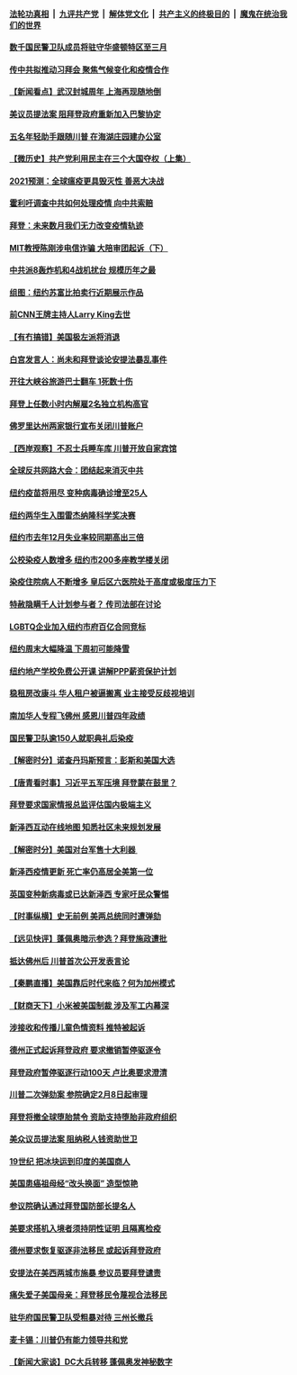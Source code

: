 

####  [法轮功真相](../../../../basic/blob/master/README.md?t=01241101) &nbsp;|&nbsp; [九评共产党](../../../../9ping.md/blob/master/README.md?t=01241101) &nbsp;|&nbsp; [解体党文化](../../../../jtdwh.md/blob/master/README.md?t=01241101)  &nbsp;|&nbsp; [共产主义的终极目的](../../../../gczydzjmd.md/blob/master/README.md?t=01241101) &nbsp;|&nbsp; [魔鬼在统治我们的世界](../../../../mgztzwmdsj.md/blob/master/README.md?t=01241101) 

#### [数千国民警卫队成员将驻守华盛顿特区至三月](../pages/nsc412/n12708083.md?t=01241101) 

#### [传中共拟推动习拜会 聚焦气候变化和疫情合作](../pages/nsc412/n12707992.md?t=01241101) 

#### [【新闻看点】武汉封城周年 上海再现随地倒](../pages/nsc412/n12708082.md?t=01241101) 

#### [美议员提法案 阻拜登政府重新加入巴黎协定](../pages/nsc412/n12708026.md?t=01241101) 

#### [五名年轻助手跟随川普 在海湖庄园建办公室](../pages/nsc412/n12707793.md?t=01241101) 

#### [【微历史】共产党利用民主在三个大国夺权（上集）](../pages/nsc412/n12707756.md?t=01241101) 

#### [2021预测：全球瘟疫更具毁灭性 善恶大决战](../pages/nsc412/n12706868.md?t=01241101) 

#### [霍利吁调查中共如何处理疫情 向中共索赔](../pages/nsc412/n12707880.md?t=01241101) 

#### [拜登：未来数月我们无力改变疫情轨迹](../pages/nsc412/n12707713.md?t=01241101) 

#### [MIT教授陈刚涉电信诈骗 大陪审团起诉（下）](../pages/nsc412/n12706796.md?t=01241101) 

#### [中共派8轰炸机和4战机扰台 规模历年之最](../pages/nsc412/n12707554.md?t=01241101) 

#### [组图：纽约苏富比拍卖行近期展示作品](../pages/nsc412/n12707265.md?t=01241101) 

#### [前CNN王牌主持人Larry King去世](../pages/nsc412/n12707515.md?t=01241101) 

#### [【有冇搞错】美国极左派将消退](../pages/nsc412/n12706219.md?t=01241101) 

#### [白宫发言人：尚未和拜登谈论安提法暴乱事件](../pages/nsc412/n12707405.md?t=01241101) 

#### [开往大峡谷旅游巴士翻车 1死数十伤](../pages/nsc412/n12707336.md?t=01241101) 

#### [拜登上任数小时内解雇2名独立机构高官](../pages/nsc412/n12707121.md?t=01241101) 

#### [佛罗里达州两家银行宣布关闭川普账户](../pages/nsc412/n12707026.md?t=01241101) 

#### [【西岸观察】不忍士兵睡车库 川普开放自家宾馆](../pages/nsc412/n12706824.md?t=01241101) 

#### [全球反共网路大会：团结起来消灭中共](../pages/nsc412/n12706859.md?t=01241101) 

#### [纽约疫苗将用尽 变种病毒确诊增至25人](../pages/nsc412/n12706876.md?t=01241101) 

#### [纽约两华生入围雷杰纳隆科学奖决赛](../pages/nsc412/n12706772.md?t=01241101) 

#### [纽约市去年12月失业率较同期高出三倍](../pages/nsc412/n12706766.md?t=01241101) 

#### [公校染疫人数增多 纽约市200多座教学楼关闭](../pages/nsc412/n12706873.md?t=01241101) 

#### [染疫住院病人不断增多 皇后区六医院处于高度或极度压力下](../pages/nsc412/n12706879.md?t=01241101) 

#### [特赦隐瞒千人计划参与者？ 传司法部在讨论](../pages/nsc412/n12706822.md?t=01241101) 

#### [LGBTQ企业加入纽约市府百亿合同竞标](../pages/nsc412/n12706769.md?t=01241101) 

#### [纽约周末大幅降温 下周初可能降雪](../pages/nsc412/n12706857.md?t=01241101) 

#### [纽约地产学校免费公开课  讲解PPP薪资保护计划](../pages/nsc412/n12706853.md?t=01241101) 

#### [稳租房改康斗 华人租户被逼搬离 业主接受反歧视培训](../pages/nsc412/n12706870.md?t=01241101) 

#### [南加华人专程飞佛州 感恩川普四年政绩](../pages/nsc412/n12706784.md?t=01241101) 

#### [国民警卫队逾150人就职典礼后染疫](../pages/nsc412/n12706684.md?t=01241101) 

#### [【解密时分】诺查丹玛斯预言：彭斯和美国大选](../pages/nsc412/n12706624.md?t=01241101) 

#### [【唐青看时事】习近平五军压境 拜登蒙在鼓里？](../pages/nsc412/n12706720.md?t=01241101) 

#### [拜登要求国家情报总监评估国内极端主义](../pages/nsc412/n12706650.md?t=01241101) 

#### [新泽西互动在线地图 知悉社区未来规划发展](../pages/nsc412/n12706732.md?t=01241101) 

#### [【解密时分】美国对台军售十大利器 ](../pages/nsc412/n12706580.md?t=01241101) 

#### [新泽西疫情更新  死亡率仍高居全美第一位](../pages/nsc412/n12706616.md?t=01241101) 

#### [英国变种新病毒或已达新泽西 专家吁民众警惕](../pages/nsc412/n12706545.md?t=01241101) 

#### [【时事纵横】史无前例 美两总统同时遭弹劾](../pages/nsc412/n12706399.md?t=01241101) 

#### [【远见快评】蓬佩奥暗示参选？拜登施政遭批](../pages/nsc412/n12706452.md?t=01241101) 

#### [抵达佛州后 川普首次公开发表言论](../pages/nsc412/n12706440.md?t=01241101) 

#### [【秦鹏直播】美国靠后时代来临？何为加州模式](../pages/nsc412/n12706397.md?t=01241101) 

#### [【财商天下】小米被美国制裁 涉及军工内幕深](../pages/nsc412/n12706118.md?t=01241101) 

#### [涉接收和传播儿童色情资料 推特被起诉](../pages/nsc412/n12706372.md?t=01241101) 

#### [德州正式起诉拜登政府 要求撤销暂停驱逐令](../pages/nsc412/n12706341.md?t=01241101) 

#### [拜登政府暂停驱逐行动100天 卢比奥要求澄清](../pages/nsc412/n12706331.md?t=01241101) 

#### [川普二次弹劾案 参院确定2月8日起审理](../pages/nsc412/n12706235.md?t=01241101) 

#### [拜登将撤全球堕胎禁令 资助支持堕胎非政府组织](../pages/nsc412/n12705882.md?t=01241101) 

#### [美众议员提法案 阻纳税人钱资助世卫](../pages/nsc412/n12706077.md?t=01241101) 

#### [19世纪 把冰块运到印度的美国商人](../pages/nsc412/n12705560.md?t=01241101) 

#### [美国患癌祖母经“改头换面” 造型惊艳](../pages/nsc412/n12705561.md?t=01241101) 

#### [参议院确认通过拜登国防部长提名人](../pages/nsc412/n12705907.md?t=01241101) 

#### [美要求搭机入境者须持阴性证明 且隔离检疫](../pages/nsc412/n12705760.md?t=01241101) 

#### [德州要求恢复驱逐非法移民 或起诉拜登政府](../pages/nsc412/n12705844.md?t=01241101) 

#### [安提法在美西两城市施暴 参议员要拜登谴责](../pages/nsc412/n12705611.md?t=01241101) 

#### [痛失爱子美国母亲：拜登移民令蔑视合法移民](../pages/nsc412/n12705662.md?t=01241101) 

#### [驻华府国民警卫队受粗暴对待 三州长撤兵](../pages/nsc412/n12705647.md?t=01241101) 

#### [麦卡锡：川普仍有能力领导共和党](../pages/nsc412/n12705645.md?t=01241101) 

#### [【新闻大家谈】DC大兵转移 蓬佩奥发神秘数字](../pages/nsc412/n12705632.md?t=01241101) 

